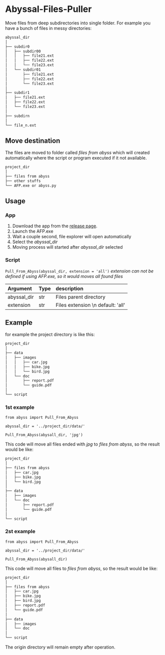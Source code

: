 # Abyssal-Files-Puller
Move files from deep subdirectories into single folder. For example you have a bunch of files in messy directories:
```bash
abyssal_dir
│
├── subdir0
│   ├── subdir00
│   │   ├── file21.ext
│   │   ├── file22.ext
│   │   └── file23.ext
│   └── subdir01
│       ├── file21.ext
│       ├── file22.ext
│       └── file23.ext
│
├── subdir1
│   ├── file21.ext
│   ├── file22.ext
│   └── file23.ext
│
├── subdirn
│
└── file_n.ext
```

## Move destination
The files are moved to folder called *files from abyss* which will created automatically where the script or program executed if it not available.
```bash
project_dir
│
├── files from abyss
├── other stuffs
└── AFP.exe or abyss.py
```

## Usage
### App
1. Download the app from the [release page](https://github.com/SonicZedt/Abyssal-Files-Puller/releases).
2. Launch the AFP.exe
3. Wait a couple second, file explorer will open automatically
4. Select the *abyssal_dir*
5. Moving process will started after *abyssal_dir* selected

### Script
`Pull_From_Abyss(abyssal_dir, extension = 'all')`
*extension can not be defined if using AFP.exe, so it would moves all found files*

| Argument    | Type  | description |
| :--         | :--   | :--         |
| abyssal_dir | str   | Files parent directory |
| extension   | str   | Files extension \n default: 'all' |

## Example
for example the project directory is like this:
```bash
project_dir
│
├── data
│   ├── images
│   │   ├── car.jpg
│   │   ├── bike.jpg
│   │   └── bird.jpg
│   └── doc
│       ├── report.pdf
│       └── guide.pdf
│
└── script
```

### 1st example
```
from abyss import Pull_From_Abyss

abyssal_dir = '../project_dir/data/'

Pull_From_Abyss(abysall_dir, 'jpg')
```
This code will move all files ended with *jpg* to *files from abyss*, so the result would be like:
```bash
project_dir
│
├── files from abyss
│   ├── car.jpg
│   ├── bike.jpg
│   └── bird.jpg
│
├── data
│   ├── images
│   └── doc
│       ├── report.pdf
│       └── guide.pdf
│
└── script
```
### 2st example
```
from abyss import Pull_From_Abyss

abyssal_dir = '../project_dir/data/'

Pull_From_Abyss(abysall_dir)
```
This code will move all files to *files from abyss*, so the result would be like:
```bash
project_dir
│
├── files from abyss
│   ├── car.jpg
│   ├── bike.jpg
│   ├── bird.jpg
│   ├── report.pdf
│   └── guide.pdf
│
├── data
│   ├── images
│   └── doc
│
└── script
```

The origin directory will remain empty after operation.
